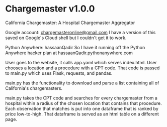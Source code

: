 # Chargemaster v1.0.0
California Chargemaster: A Hospital Chargemaster Aggregator

Google account: chargemasteronline@gmail.com
I have a version of this saved on Google's Cloud shell but I couldn't get it to work.

Python Anywhere: hassaanQadir
So I have it running off the Python Anywhere hacker plan at hassaanQadir.pythonanywhere.com

User goes to the website, it calls app.yaml which serves index.html. User chooses a location and a procedure with a CPT code. That code is passed to main.py which uses Flask, requests, and pandas.

main.py has the functionality to download and parse a list containing all of California's chargemasters.

main.py takes the CPT code and searches for every chargemaster from a hospital within a radius of the chosen location that contains that procedure. Each observation that matches is put into one dataframe that is ranked by price low-to-high. That dataframe is served as an html table on a different page.
